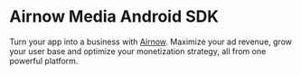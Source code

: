 # Airnow Media Android SDK 

Turn your app into a business with [Airnow](https://www.airnow.com/). Maximize your ad revenue, grow your user base and optimize your monetization strategy, all from one powerful platform.


